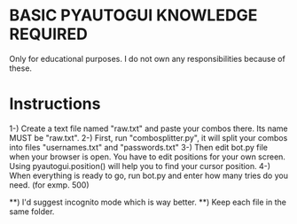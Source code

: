 # BASIC PYAUTOGUI KNOWLEDGE REQUIRED
Only for educational purposes. I do not own any responsibilities because of these.

# Instructions

1-) Create a text file named "raw.txt" and paste your combos there. Its name MUST be "raw.txt".
2-) First, run "combosplitter.py", it will split your combos into files "usernames.txt" and "passwords.txt"
3-) Then edit bot.py file when your browser is open. You have to edit positions for your own screen. Using pyautogui.position() will help you to find your cursor position.
4-) When everything is ready to go, run bot.py and enter how many tries do you need. (for exmp. 500)

**) I'd suggest incognito mode which is way better. 
**) Keep each file in the same folder.
